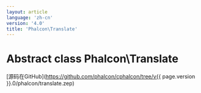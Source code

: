 ```yaml
---
layout: article
language: 'zh-cn'
version: '4.0'
title: 'Phalcon\Translate'
---
```

# Abstract class **Phalcon\Translate**

[源码在GitHub](https://github.com/phalcon/cphalcon/tree/v{{ page.version }}.0/phalcon/translate.zep)